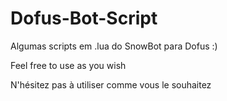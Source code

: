 # Dofus-Bot-Script
Algumas scripts em .lua do SnowBot para Dofus :)

Feel free to use as you wish

N'hésitez pas à utiliser comme vous le souhaitez
